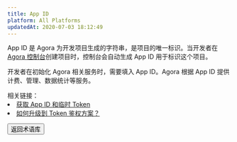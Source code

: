 ```yaml
---
title: App ID
platform: All Platforms
updatedAt: 2020-07-03 18:12:49
---
```

App ID 是 Agora 为开发项目生成的字符串，是项目的唯一标识。当开发者在 [Agora 控制台](https://console.agora.io/)创建项目时，控制台会自动生成 App ID 用于标识这个项目。

开发者在初始化 Agora 相关服务时，需要填入 App ID。Agora 根据 App ID 提供计费、管理、数据统计等服务。

<div class="alert info">相关链接：
	<li><a href="https://docs.agora.io/cn/Agora%20Platform/get_appid_token?platform=All%20Platforms">获取 App ID 和临时 Token</a></li>
	<li><a href="https://docs.agora.io/cn/faq/appid_to_token?platform=All%20Platforms">如何升级到 Token 鉴权方案？</a></li>
</div>


<a href="./terms"><button>返回术语库</button></a>

